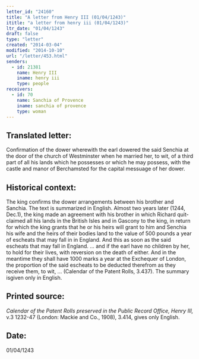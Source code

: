 ```yaml
---
letter_id: "24160"
title: "A letter from Henry III (01/04/1243)"
ititle: "a letter from henry iii (01/04/1243)"
ltr_date: "01/04/1243"
draft: false
type: "letter"
created: "2014-03-04"
modified: "2014-10-10"
url: "/letter/453.html"
senders:
  - id: 21381
    name: Henry III
    iname: henry iii
    type: people
receivers:
  - id: 70
    name: Sanchia of Provence
    iname: sanchia of provence
    type: woman
---
```

<h2> Translated letter:</h2>Confirmation of the dower wherewith the earl dowered the said Senchia at the door of the church of Westminster when he married her, to wit, of a third part of all his lands which he possesses or which he may possess, with the castle and manor of Berchamsted for the capital messuage of her dower.
<h2 class="mt-4"> Historical context:</h2>The king confirms the dower arrangements between his brother and Sanchia.  The text is summarized in English.  Almost two years later (1244, Dec.1), the king made an agreement with his brother in which Richard quit-claimed all his lands in the British Isles and in Gascony to the king, in return for which the king grants that he or his heirs will grant to him and Senchia his wife and the heirs of their bodies land to the value of 500 pounds a year of escheats that may fall in in England.  And this as soon as the said escheats that may fall in England. ... and if the earl have no children by her, to hold for their lives, with reversion on the death of either.  And in the meantime they shall have 1000 marks a year at the Exchequer of London, the proportion of the said escheats to be deducted therefrom as they receive them, to wit, ... (Calendar of the Patent Rolls, 3.437).  The summary isgiven only in English.
<h2 class="mt-4"> Printed source:</h2><p><em>Calendar of the Patent Rolls preserved in the Public Record Office, Henry III,</em> v.3 1232-47 (London: Mackie and Co., 1908), 3.414, gives only English.</p><h2 class="mt-4"> Date:</h2>01/04/1243